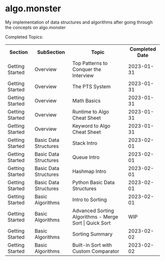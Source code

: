 # algo.monster

My implementation of data structures and algorithms after going through the concepts on algo.monster 

Completed Topics:

<table>

  <tr>
    <th>Section</th>
    <th>SubSection</th>
    <th>Topic</th>
    <th>Completed Date</th>
  </tr>

  <tr>
    <td>Getting Started</td>
    <td>Overview</td>
    <td>Top Patterns to Conquer the Interview</td>
    <td>2023-01-31</td>
  </tr>

  <tr>
    <td>Getting Started</td>
    <td>Overview</td>
    <td>The PTS System</td>
    <td>2023-01-31</td>
  </tr>

  <tr>
    <td>Getting Started</td>
    <td>Overview</td>
    <td>Math Basics</td>
    <td>2023-01-31</td>
  </tr>

  <tr>
    <td>Getting Started</td>
    <td>Overview</td>
    <td>Runtime to Algo Cheat Sheet</td>
    <td>2023-01-31</td>
  </tr>

  <tr>
    <td>Getting Started</td>
    <td>Overview</td>
    <td>Keyword to Algo Cheat Sheet</td>
    <td>2023-01-31</td>
  </tr>

  <tr>
    <td>Getting Started</td>
    <td>Basic Data Structures</td>
    <td>Stack Intro</td>
    <td>2023-02-01</td>
  </tr>

  <tr>
    <td>Getting Started</td>
    <td>Basic Data Structures</td>
    <td>Queue Intro</td>
    <td>2023-02-01</td>
  </tr>

  <tr>
    <td>Getting Started</td>
    <td>Basic Data Structures</td>
    <td>Hashmap Intro</td>
    <td>2023-02-01</td>
  </tr>

  <tr>
    <td>Getting Started</td>
    <td>Basic Data Structures</td>
    <td>Python Basic Data Structures</td>
    <td>2023-02-01</td>
  </tr>

  <tr>
    <td>Getting Started</td>
    <td>Basic Algorithms</td>
    <td>Intro to Sorting</td>
    <td>2023-02-01</td>
  </tr>

  <tr>
    <td>Getting Started</td>
    <td>Basic Algorithms</td>
    <td>Advanced Sorting Algorithms - Merge Sort | Quick Sort</td>
    <td>WIP</td>
  </tr>

  <tr>
    <td>Getting Started</td>
    <td>Basic Algorithms</td>
    <td>Sorting Summary</td>
    <td>2023-02-02</td>
  </tr>

  <tr>
    <td>Getting Started</td>
    <td>Basic Algorithms</td>
    <td>Built-in Sort with Custom Comparator</td>
    <td>2023-02-02</td>
  </tr>

</table>
